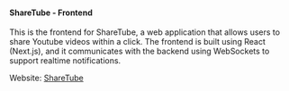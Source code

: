 #### ShareTube - Frontend

This is the frontend for ShareTube, a web application that allows users to share Youtube videos within a click. The frontend is built using React (Next.js), and it communicates with the backend using WebSockets to support realtime notifications.

Website: [ShareTube](https://sharetube-app.checkly.world/)
